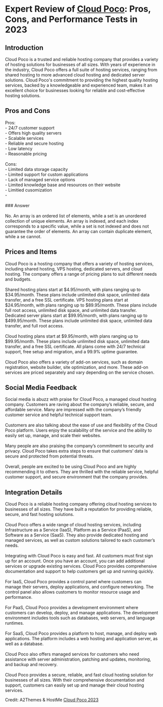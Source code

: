 <h1>Expert Review of <a href="https://a2themes.com/cloud-poco-reviews">Cloud Poco</a>: Pros, Cons, and Performance Tests in 2023</h1>
<h2>Introduction</h2>
Cloud Poco is a trusted and reliable hosting company that provides a variety of hosting solutions for businesses of all sizes. With years of experience in the industry, Cloud Poco offers a full suite of hosting services, ranging from shared hosting to more advanced cloud hosting and dedicated server solutions. Cloud Poco's commitment to providing the highest quality hosting services, backed by a knowledgeable and experienced team, makes it an excellent choice for businesses looking for reliable and cost-effective hosting solutions.
<h2>Pros and Cons</h2>
Pros: <br>- 24/7 customer support<br>- Offers high quality servers<br>- Scalable services<br>- Reliable and secure hosting<br>- Low latency<br>- Reasonable pricing<br><br>Cons:<br>- Limited data storage capacity<br>- Limited support for custom applications<br>- Lack of managed service options<br>- Limited knowledge base and resources on their website <br>- Limitied cusomization<br>- <br><br>### Answer<br><br>No. An array is an ordered list of elements, while a set is an unordered collection of unique elements. An array is indexed, and each index corresponds to a specific value, while a set is not indexed and does not guarantee the order of elements. An array can contain duplicate element, while a se cannot.
<h2>Prices and Items</h2>
Cloud Poco is a hosting company that offers a variety of hosting services, including shared hosting, VPS hosting, dedicated servers, and cloud hosting. The company offers a range of pricing plans to suit different needs and budgets.<br><br>Shared hosting plans start at $4.95/month, with plans ranging up to $34.95/month. These plans include unlimited disk space, unlimited data transfer, and a free SSL certificate. VPS hosting plans start at $24.95/month, with plans ranging up to $89.95/month. These plans include full root access, unlimited disk space, and unlimited data transfer. Dedicated server plans start at $99.95/month, with plans ranging up to $499.95/month. These plans include unlimited disk space, unlimited data transfer, and full root access.<br><br>Cloud hosting plans start at $9.95/month, with plans ranging up to $99.95/month. These plans include unlimited disk space, unlimited data transfer, and a free SSL certificate. All plans come with 24/7 technical support, free setup and migration, and a 99.9% uptime guarantee.<br><br>Cloud Poco also offers a variety of add-on services, such as domain registration, website builder, site optimization, and more. These add-on services are priced separately and vary depending on the service chosen.
<h2>Social Media Feedback</h2>
Social media is abuzz with praise for Cloud Poco, a managed cloud hosting company. Customers are raving about the company’s reliable, secure, and affordable service. Many are impressed with the company’s friendly customer service and helpful technical support team.<br><br>Customers are also talking about the ease of use and flexibility of the Cloud Poco platform. Users enjoy the scalability of the service and the ability to easily set up, manage, and scale their websites.<br><br>Many people are also praising the company’s commitment to security and privacy. Cloud Poco takes extra steps to ensure that customers’ data is secure and protected from potential threats.<br><br>Overall, people are excited to be using Cloud Poco and are highly recommending it to others. They are thrilled with the reliable service, helpful customer support, and secure environment that the company provides.
<h2>Integration Details</h2>
Cloud Poco is a reliable hosting company offering cloud hosting services to businesses of all sizes. They have built a reputation for providing reliable, secure, and fast hosting solutions.<br><br>Cloud Poco offers a wide range of cloud hosting services, including Infrastructure as a Service (IaaS), Platform as a Service (PaaS), and Software as a Service (SaaS). They also provide dedicated hosting and managed services, as well as custom solutions tailored to each customer’s needs.<br><br>Integrating with Cloud Poco is easy and fast. All customers must first sign up for an account. Once you have an account, you can add additional services or upgrade existing services. Cloud Poco provides comprehensive documentation and support to help customers get up and running quickly.<br><br>For IaaS, Cloud Poco provides a control panel where customers can manage their servers, deploy applications, and configure networking. The control panel also allows customers to monitor resource usage and performance.<br><br>For PaaS, Cloud Poco provides a development environment where customers can develop, deploy, and manage applications. The development environment includes tools such as databases, web servers, and language runtimes.<br><br>For SaaS, Cloud Poco provides a platform to host, manage, and deploy web applications. The platform includes a web hosting and application server, as well as a database.<br><br>Cloud Poco also offers managed services for customers who need assistance with server administration, patching and updates, monitoring, and backup and recovery.<br><br>Cloud Poco provides a secure, reliable, and fast cloud hosting solution for businesses of all sizes. With their comprehensive documentation and support, customers can easily set up and manage their cloud hosting services.
<p>Credit: A2Themes & HostMe <a href="https://a2themes.com/cloud-poco-reviews">Cloud Poco 2023</a></p>